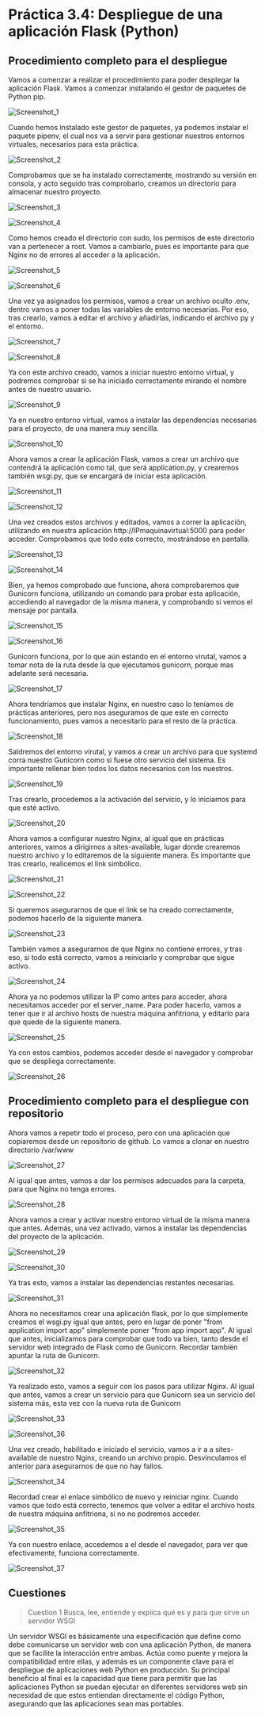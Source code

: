# Práctica 3.4: Despliegue de una aplicación Flask (Python)

## Procedimiento completo para el despliegue

Vamos a comenzar a realizar el procedimiento para poder desplegar la aplicación Flask. Vamos a comenzar instalando el gestor de paquetes de Python pip.

![Screenshot_1](../assets/images/Practica%203.4/Screenshot_1.png) 

Cuando hemos instalado este gestor de paquetes, ya podemos instalar el paquete pipenv, el cual nos va a servir para gestionar nuestros entornos virtuales, necesarios para esta práctica.

![Screenshot_2](../assets/images/Practica%203.4/Screenshot_2.png) 

Comprobamos que se ha instalado correctamente, mostrando su versión en consola, y acto seguido tras comprobarlo, creamos un directorio para almacenar nuestro proyecto.

![Screenshot_3](../assets/images/Practica%203.4/Screenshot_3.png) 

![Screenshot_4](../assets/images/Practica%203.4/Screenshot_4.png) 

Como hemos creado el directorio con sudo, los permisos de este directorio van a pertenecer a root. Vamos a cambiarlo, pues es importante para que Nginx no de errores al acceder a la aplicación.

![Screenshot_5](../assets/images/Practica%203.4/Screenshot_5.png) 

![Screenshot_6](../assets/images/Practica%203.4/Screenshot_6.png) 

Una vez ya asignados los permisos, vamos a crear un archivo oculto .env, dentro vamos a poner todas las variables de entorno necesarias. Por eso, tras crearlo, vamos a editar el archivo y añadirlas, indicando el archivo py y el entorno.

![Screenshot_7](../assets/images/Practica%203.4/Screenshot_7.png) 

![Screenshot_8](../assets/images/Practica%203.4/Screenshot_8.png) 

Ya con este archivo creado, vamos a iniciar nuestro entorno virtual, y podremos comprobar si se ha iniciado correctamente mirando el nombre antes de nuestro usuario.

![Screenshot_9](../assets/images/Practica%203.4/Screenshot_9.png) 

Ya en nuestro entorno virtual, vamos a instalar las dependencias necesarias para el proyecto, de una manera muy sencilla.

![Screenshot_10](../assets/images/Practica%203.4/Screenshot_10.png) 

Ahora vamos a crear la aplicación Flask, vamos a crear un archivo que contendrá la aplicación como tal, que será application.py, y crearemos también wsgi.py, que se encargará de iniciar esta aplicación.

![Screenshot_11](../assets/images/Practica%203.4/Screenshot_11.png) 

![Screenshot_12](../assets/images/Practica%203.4/Screenshot_12.png) 

Una vez creados estos archivos y editados, vamos a correr la aplicación, utilizando en nuestra aplicación http://IPmaquinavirtual:5000 para poder acceder. Comprobamos que todo este correcto, mostrándose en pantalla.

![Screenshot_13](../assets/images/Practica%203.4/Screenshot_13.png) 

![Screenshot_14](../assets/images/Practica%203.4/Screenshot_14.png) 

Bien, ya hemos comprobado que funciona, ahora comprobaremos que Gunicorn funciona, utilizando un comando para probar esta aplicación, accediendo al navegador de la misma manera, y comprobando si vemos el mensaje por pantalla.

![Screenshot_15](../assets/images/Practica%203.4/Screenshot_15.png) 

![Screenshot_16](../assets/images/Practica%203.4/Screenshot_16.png) 

Gunicorn funciona, por lo que aún estando en el entorno virutal, vamos a tomar nota de la ruta desde la que ejecutamos gunicorn, porque mas adelante será necesaria.

![Screenshot_17](../assets/images/Practica%203.4/Screenshot_17.png) 

Ahora tendríamos que instalar Nginx, en nuestro caso lo teníamos de prácticas anteriores, pero nos aseguramos de que este en correcto funcionamiento, pues vamos a necesitarlo para el resto de la práctica.

![Screenshot_18](../assets/images/Practica%203.4/Screenshot_18.png) 

Saldremos del entorno virutal, y vamos a crear un archivo para que systemd corra nuestro Gunicorn como si fuese otro servicio del sistema. Es importante rellenar bien todos los datos necesarios con los nuestros.

![Screenshot_19](../assets/images/Practica%203.4/Screenshot_19.png) 

Tras crearlo, procedemos a la activación del servicio, y lo iniciamos para que esté activo.

![Screenshot_20](../assets/images/Practica%203.4/Screenshot_20.png) 

Ahora vamos a configurar nuestro Nginx, al igual que en prácticas anteriores, vamos a dirigirnos a sites-available, lugar donde crearemos nuestro archivo y lo editaremos de la siguiente manera. Es importante que tras crearlo, realicemos el link simbólico.

![Screenshot_21](../assets/images/Practica%203.4/Screenshot_21.png) 

![Screenshot_22](../assets/images/Practica%203.4/Screenshot_22.png) 

Si queremos asegurarnos de que el link se ha creado correctamente, podemos hacerlo de la siguiente manera.

![Screenshot_23](../assets/images/Practica%203.4/Screenshot_23.png) 

También vamos a asegurarnos de que Nginx no contiene errores, y tras eso, si todo está correcto, vamos a reiniciarlo y comprobar que sigue activo.

![Screenshot_24](../assets/images/Practica%203.4/Screenshot_24.png) 

Ahora ya no podemos utilizar la IP como antes para acceder, ahora necesitamos acceder por el server_name. Para poder hacerlo, vamos a tener que ir al archivo hosts de nuestra máquina anfitriona, y editarlo para que quede de la siguiente manera.

![Screenshot_25](../assets/images/Practica%203.4/Screenshot_25.png) 

Ya con estos cambios, podemos acceder desde el navegador y comprobar que se despliega correctamente.

![Screenshot_26](../assets/images/Practica%203.4/Screenshot_26.png) 

## Procedimiento completo para el despliegue con repositorio

Ahora vamos a repetir todo el proceso, pero con una aplicación que copiaremos desde un repositorio de github. Lo vamos a clonar en nuestro directorio /var/www

![Screenshot_27](../assets/images/Practica%203.4/Screenshot_27.png) 

Al igual que antes, vamos a dar los permisos adecuados para la carpeta, para que Nginx no tenga errores.

![Screenshot_28](../assets/images/Practica%203.4/Screenshot_28.png) 

Ahora vamos a crear y activar nuestro entorno virtual de la misma manera que antes. Además, una vez activado, vamos a instalar las dependencias del proyecto de la aplicación.

![Screenshot_29](../assets/images/Practica%203.4/Screenshot_29.png) 

![Screenshot_30](../assets/images/Practica%203.4/Screenshot_30.png) 

Ya tras esto, vamos a instalar las dependencias restantes necesarias.

![Screenshot_31](../assets/images/Practica%203.4/Screenshot_31.png) 

Ahora no necesitamos crear una aplicación flask, por lo que simplemente creamos el wsgi.py igual que antes, pero en lugar de poner "from application import app" simplemente poner "from app import app". Al igual que antes, inicializamos para comprobar que todo va bien, tanto desde el servidor web integrado de Flask como de Gunicorn. Recordar también apuntar la ruta de Gunicorn.

![Screenshot_32](../assets/images/Practica%203.4/Screenshot_32.png) 

Ya realizado esto, vamos a seguir con los pasos para utilizar Nginx. Al igual que antes, vamos a crear un servicio para que Gunicorn sea un servicio del sistema más, esta vez con la nueva ruta de Gunicorn

![Screenshot_33](../assets/images/Practica%203.4/Screenshot_33.png) 

![Screenshot_36](../assets/images/Practica%203.4/Screenshot_36.png) 

Una vez creado, habilitado e iniciado el servicio, vamos a ir a a sites-available de nuestro Nginx, creando un archivo propio. Desvinculamos el anterior para asegurarnos de que no hay fallos.

![Screenshot_34](../assets/images/Practica%203.4/Screenshot_34.png) 

Recordad crear el enlace simbólico de nuevo y reiniciar nginx. Cuando vamos que todo está correcto, tenemos que volver a editar el archivo hosts de nuestra máquina anfitriona, si no no podremos acceder.

![Screenshot_35](../assets/images/Practica%203.4/Screenshot_35.png) 

Ya con nuestro enlace, accedemos a el desde el navegador, para ver que efectivamente, funciona correctamente.

![Screenshot_37](../assets/images/Practica%203.4/Screenshot_37.png)

## Cuestiones


> Cuestion 1
> Busca, lee, entiende y explica qué es y para que sirve un servidor WSGI

Un servidor WSGI es básicamente una especificación que define como debe comunicarse un servidor web con una aplicación Python, de manera que se facilite la interacción entre ambas. Actúa como puente y mejora la compatibilidad entre ellas, y además es un componente clave para el despliegue de aplicaciones web Python en producción. Su principal beneficio al final es la capacidad que tiene para permitir que las aplicaciones Python se puedan ejecutar en diferentes servidores web sin necesidad de que estos entiendan directamente el código Python, asegurando que las aplicaciones sean mas portables.







